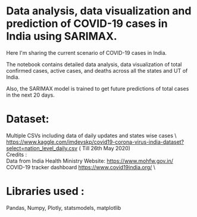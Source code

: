 # Data analysis, data visualization and prediction of COVID-19 cases in India using SARIMAX.

Here I'm sharing the current scenario of COVID-19 cases in India.

The notebook contains detailed data analysis, data visualization of total confirmed cases, active cases, and deaths across all the states and UT of India.

Also, the SARIMAX model is trained to get future predictions of total cases in the next 20 days.

# Dataset: 
Multiple CSVs including data of daily updates and states wise cases \ 
https://www.kaggle.com/imdevskp/covid19-corona-virus-india-dataset?select=nation_level_daily.csv ( Till 26th May 2020) \
Credits : \
Data from India Health Ministry Website: https://www.mohfw.gov.in/ \
COVID-19 tracker dashboard https://www.covid19india.org/ \

# Libraries used :
Pandas, Numpy, Plotly, statsmodels, matplotlib
